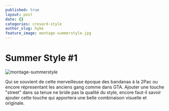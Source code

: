 ```yaml
---
published: true
layout: post
date: {}
categories: crevard-style
author_slug: hyke
feature_image: montage-summerstyle.jpg
---
```

# Summer Style #1

![montage-summerstyle](darkh2.github.io/img/montage-summerstyle.jpg)


Qui se souvient de cette merveilleuse époque des bandanas à la 2Pac ou encore répresentant les anciens gang comme dans GTA. Ajouter une touche "street" dans sa tenue ne bride pas la qualité du style, encore faut-il savoir ajouter cette touche qui apportera une belle combinaison visuelle et originale.
###
